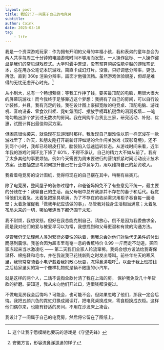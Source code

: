 ```yaml
---
layout: post
title: 我设计了一间属于自己的电竞房
subtitle: 
author: Coink
date: 2025-03-10
tag: 
    - life
---
```


我是一个资深游戏玩家：作为拥有开明的父母的幸福小孩，我和表弟的童年总会为两人共享每周三十分钟的电脑游戏时间不够用而发愁，一人操作鼠标、一人操作键盘是我们的常见游戏模式。大学时囊中羞涩，没有预算购买性能卓越的游戏笔记本，总在用办公笔记本玩游戏，简直卡成幻灯片。没辙，只好调低分辨率，更低、再低，直到 360p 渲染分辨率，画面才勉强流畅。虽然游戏体验很差，但却是难得的无忧无虑开心时光。[^1]

从小到大，总有一个畅想萦绕：等我工作挣了钱，要买最顶配的电脑，用很大很大的屏幕玩游戏！而今我终于足够靠近这个梦想：我拥有了自己的房间，可以自行设计装修，并且，我有充足的钱。我在设计图上豪掷宽敞的电竞桌、顶配电脑、游戏机、音响设备、零食饮料柜、霓虹氛围灯、摆放手柄耳机键盘的洞洞板墙… 一笔笔勾勒出那个梦到过无数次的房间。我在网购平台货比三家，研究活动、补贴、优惠，试图计算出最佳购买方案。

但困意很快袭来，就像现在玩游戏时那样。我发现自己很难像以前一样沉浸在一款游戏里了：昨天，和朋友刚打开最新好评如潮的合作闯关游戏《双影奇境》，还不到两个小时，我却已经眼皮打架，脑袋陷入低速运转状态。从游戏时间来看，近半年我的游戏时间环比下降了 60%，不得不承认，自己的精力大不如从前了。我有了太多其他的事要烦恼，例如今天需要为周末要进行的营销抓紧时间活动设计技术方案，还要抽空思考如何提升自己在行业中竞争力，用以维持自己的薪资收入。

我看着电竞房的设计图纸，觉得将现在的自己摆在其中，稍稍有些突兀。

除了电竞房，整间屋子的装修过程中，和爸爸妈妈免不了有些意见不统一，最主要的分歧在于：我聊自己的生活，而父母眼中总有我那并不存在的妻子和后代。我觉得他们太着急。太着急把家具填满，为了不存在的收纳需求用柜子吞食每一面墙壁；太着急催促我「做我年纪应该做的事」，尽管我对独身生活相当满意；太着急布局未来的一切，哪怕我连当下都仍囿于未知。

我不耐烦，我想发怒。但好在我总能克制自己。请放心，倒不是因为我委曲求全，而是我对他们的爱与被爱早习以为常，我想找到和父母更温和有效的沟通方法。

尽管我仍无法理解人类对繁衍必要性的执着，但我总会对他们对后代无条件的付出而感到震惊。我爸会因为超市里奄奄一息的香蕉特价 0.99 一斤而走不动道，买回家冻起来当冰激凌吃 —— 第二天我们全家人轮流窜稀。我妈会想方设法给我寄保温杯、棉拖鞋和毛巾，并在我说我已花钱新购之时发出嚎叫。前些年冬天的寒风里，我爸常常骑着小电驴载着我妈散心玩耍，冻得鼻涕啦呼[^2]，以至于我上班攒钱之后给家里买的第一个像样礼物就是辆不敞篷的小汽车。

就是这样的两个人，二话不说掏全款付清了我在上海的房， 保护我免受几十年贷款的折磨。要知道，我从未向他们开过口，连借钱都没提过。

不做电竞房我会后悔吗？可能会，也可能不会。但如果忽略了他们，那我一定会后悔。我把五颜六色的霓虹灯换成阅读灯，把电竞桌换成床，零食柜换成衣柜。这样他们偶尔来，也能有舒适的房间，不用在沙发床上凑合。

我设计了一间属于自己的电竞房，然后将它留在了图纸上。


[^1]: 这个让我宁愿模糊也要玩的游戏是《守望先锋》

[^2]: 安徽方言，形容流鼻涕邋遢的样子
